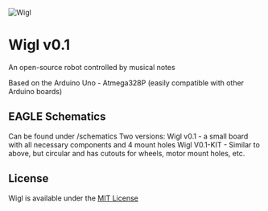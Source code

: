 ![Wigl](/images/wigl_github.jpg)
# Wigl v0.1
An open-source robot controlled by musical notes

Based on the Arduino Uno - Atmega328P (easily compatible with other Arduino boards)

## EAGLE Schematics
Can be found under /schematics
Two versions:
Wigl v0.1 - a small board with all necessary components and 4 mount holes
Wigl V0.1-KIT - Similar to above, but circular and has cutouts for wheels, motor mount holes, etc.

## License
Wigl is available under the [MIT License](https://github.com/vivekmano/Wigl/blob/master/LICENSE.md)

